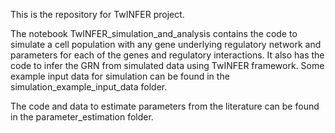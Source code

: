 This is the repository for TwINFER project.

The notebook TwINFER_simulation_and_analysis contains the code to simulate a cell population with any gene underlying regulatory network and parameters for each of the genes and regulatory interactions. It also has the code to infer the GRN from simulated data using TwINFER framework. Some example input data for simulation can be found in the simulation_example_input_data folder.

The code and data to estimate parameters from the literature can be found in the parameter_estimation folder.